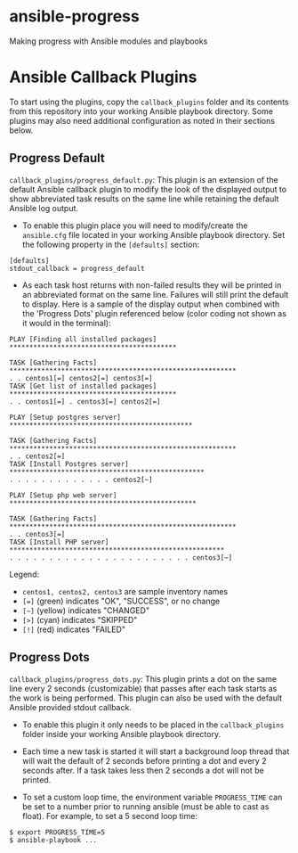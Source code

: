 # ansible-progress
Making progress with Ansible modules and playbooks

# Ansible Callback Plugins
To start using the plugins, copy the ```callback_plugins``` folder and its contents from this repository into your working Ansible playbook directory. Some plugins may also need additional configuration as noted in their sections below.

## Progress Default
```callback_plugins/progress_default.py```: This plugin is an extension of the default Ansible callback plugin to modify the look of the displayed output to show abbreviated task results on the same line while retaining the default Ansible log output.

* To enable this plugin place you will need to modify/create the ```ansible.cfg``` file located in your working Ansible playbook directory. Set the following property in the ```[defaults]``` section:
```
[defaults]
stdout_callback = progress_default
```

* As each task host returns with non-failed results they will be printed in an abbreviated format on the same line. Failures will still print the default to display. Here is a sample of the display output when combined with the 'Progress Dots' plugin referenced below (color coding not shown as it would in the terminal):
```
PLAY [Finding all installed packages] ******************************************

TASK [Gathering Facts] *********************************************************
. . centos1[=] centos2[=] centos3[=] 
TASK [Get list of installed packages] ******************************************
. . centos1[=] . centos3[=] centos2[=] 

PLAY [Setup postgres server] **********************************************

TASK [Gathering Facts] *********************************************************
. . centos2[=] 
TASK [Install Postgres server] *************************************************
. . . . . . . . . . . . . centos2[~] 

PLAY [Setup php web server] ***********************************************

TASK [Gathering Facts] *********************************************************
. . centos3[=] 
TASK [Install PHP server] ******************************************************
. . . . . . . . . . . . . . . . . . . . . . . centos3[~]
```
Legend:
* ```centos1, centos2, centos3``` are sample inventory names
* ```[=]``` (green) indicates "OK", "SUCCESS", or no change
* ```[~]``` (yellow) indicates "CHANGED"
* ```[>]``` (cyan) indicates "SKIPPED"
* ```[!]``` (red) indicates "FAILED"

## Progress Dots
```callback_plugins/progress_dots.py```: This plugin prints a dot on the same line every 2 seconds (customizable) that passes after each task starts as the work is being performed. This plugin can also be used with the default Ansible provided stdout callback.

* To enable this plugin it only needs to be placed in the ```callback_plugins``` folder inside your working Ansible playbook directory.

* Each time a new task is started it will start a background loop thread that will wait the default of 2 seconds before printing a dot and every 2 seconds after. If a task takes less then 2 seconds a dot will not be printed.

* To set a custom loop time, the environment variable ```PROGRESS_TIME``` can be set to a number prior to running ansible (must be able to cast as float). For example, to set a 5 second loop time:
```
$ export PROGRESS_TIME=5
$ ansible-playbook ...
```
